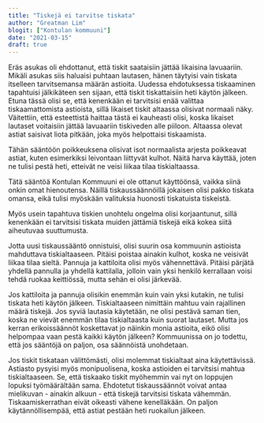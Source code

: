 ```yaml
---
title: "Tiskejä ei tarvitse tiskata"
author: "Greatman Lim"
blogit: ["Kontulan kommuuni"]
date: "2021-03-15"
draft: true
---
```


Eräs asukas oli ehdottanut, että tiskit saataisiin jättää likaisina lavuaariin. Mikäli asukas siis haluaisi puhtaan lautasen, hänen täytyisi vain tiskata itselleen tarvitsemansa määrän astioita. Uudessa ehdotuksessa tiskaaminen tapahtuisi jälkikäteen sen sijaan, että tiskit tiskattaisiin heti käytön jälkeen. Etuna tässä olisi se, että kenenkään ei tarvitsisi enää valittaa tiskaamattomista astioista, sillä likaiset tiskit altaassa olisivat normaali näky. Väitettiin, että esteettistä haittaa tästä ei kauheasti olisi, koska likaiset lautaset voitaisiin jättää lavuaariin tiskiveden alle piiloon. Altaassa olevat astiat saisivat liota pitkään, joka myös helpottaisi tiskaamista.

Tähän sääntöön poikkeuksena olisivat isot normaalista arjesta poikkeavat astiat, kuten esimerkiksi leivontaan liittyvät kulhot. Näitä harva käyttää, joten ne tulisi pestä heti, etteivät ne veisi liikaa tilaa tiskialtaassa.

Tätä sääntöä Kontulan Kommuuni ei ole ottanut käyttöönsä, vaikka siinä onkin omat hienoutensa. Näillä tiskaussäännöillä jokaisen olisi pakko tiskata omansa, eikä tulisi myöskään valituksia huonosti tiskatuista tiskeistä.

Myös usein tapahtuva tiskien unohtelu ongelma olisi korjaantunut, sillä kenenkään ei tarvitsisi tiskata muiden jättämiä tiskejä eikä kokea siitä aiheutuvaa suuttumusta.

Jotta uusi tiskaussääntö onnistuisi, olisi suurin osa kommuunin astioista mahduttava tiskialtaaseen. Pitäisi poistaa ainakin kulhot, koska ne veisivät liikaa tilaa sieltä. Pannuja ja kattiloita olisi myös vähennettävä. Pitäisi pärjätä yhdellä pannulla ja yhdellä kattilalla, jolloin vain yksi henkilö kerrallaan voisi tehdä ruokaa keittiössä, mutta sehän ei olisi järkevää.

Jos kattiloita ja pannuja olisikin enemmän kuin vain yksi kutakin, ne tulisi tiskata heti käytön jälkeen. Tiskialtaaseen nimittäin mahtuu vain rajallinen määrä tiskejä. Jos syviä lautasia käytetään, ne olisi pestävä saman tien, koska ne vievät enemmän tilaa tiskialtaasta kuin suorat lautaset. Mutta jos kerran erikoissäännöt koskettavat jo näinkin monia astioita, eikö olisi helpompaa vaan pestä kaikki käytön jälkeen? Kommuunissa on jo todettu, että jos sääntöjä on paljon, osa säännöistä unohdetaan.

Jos tiskit tiskataan välittömästi, olisi molemmat tiskialtaat aina käytettävissä. Astiasto pysyisi myös monipuolisena, koska astioiden ei tarvitsisi mahtua tiskialtaaseen. Se, että tiskaako tiskit myöhemmin vai nyt on loppujen lopuksi työmäärältään sama. Ehdotetut tiskaussäännöt voivat antaa mielikuvan - ainakin alkuun - että tiskejä tarvitsisi tiskata vähemmän. Tiskaamiskerrathan eivät oikeasti vähene kenelläkään. On paljon käytännöllisempää, että astiat pestään heti ruokailun jälkeen.
